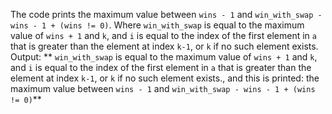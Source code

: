 The code prints the maximum value between `wins - 1` and `win_with_swap - wins - 1 + (wins != 0)`. Where `win_with_swap` is equal to the maximum value of `wins + 1` and `k`, and `i` is equal to the index of the first element in `a` that is greater than the element at index `k-1`, or `k` if no such element exists.
Output: ** `win_with_swap` is equal to the maximum value of `wins + 1` and `k`, and `i` is equal to the index of the first element in `a` that is greater than the element at index `k-1`, or `k` if no such element exists., and this is printed: the maximum value between `wins - 1` and `win_with_swap - wins - 1 + (wins != 0)`**